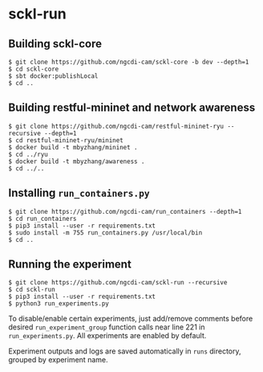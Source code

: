 # sckl-run

## Building sckl-core

```
$ git clone https://github.com/ngcdi-cam/sckl-core -b dev --depth=1
$ cd sckl-core
$ sbt docker:publishLocal
$ cd ..
```

## Building restful-mininet and network awareness

```
$ git clone https://github.com/ngcdi-cam/restful-mininet-ryu --recursive --depth=1
$ cd restful-mininet-ryu/mininet
$ docker build -t mbyzhang/mininet .
$ cd ../ryu
$ docker build -t mbyzhang/awareness .
$ cd ../..
```

## Installing `run_containers.py`

```
$ git clone https://github.com/ngcdi-cam/run_containers --depth=1
$ cd run_containers
$ pip3 install --user -r requirements.txt
$ sudo install -m 755 run_containers.py /usr/local/bin
$ cd ..
```

## Running the experiment

```
$ git clone https://github.com/ngcdi-cam/sckl-run --recursive
$ cd sckl-run
$ pip3 install --user -r requirements.txt
$ python3 run_experiments.py
```

To disable/enable certain experiments, just add/remove comments before desired `run_experiment_group` function calls near line 221 in `run_experiments.py`. All experiments are enabled by default.

Experiment outputs and logs are saved automatically in `runs` directory, grouped by experiment name.
